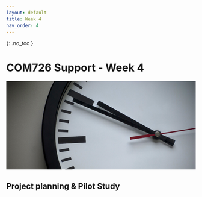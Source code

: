 ```yaml
---
layout: default
title: Week 4
nav_order: 4
---
```

{: .no_toc }

# COM726 Support - Week 4
![Clock](img/pexels-photo-280264.jpg)

## Project planning & Pilot Study

